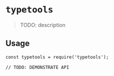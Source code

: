 # `typetools`

> TODO: description

## Usage

```
const typetools = require('typetools');

// TODO: DEMONSTRATE API
```
